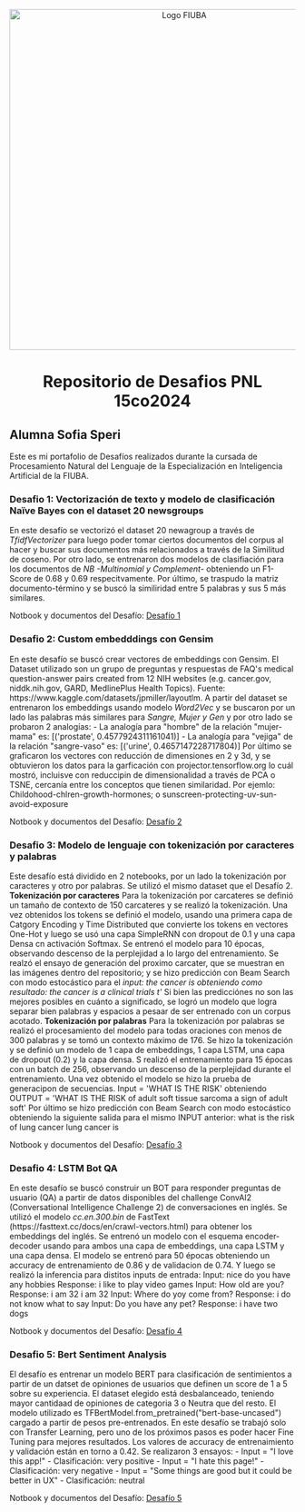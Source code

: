 <p align="center">
<img src="https://github.com/user-attachments/assets/df5a0b14-2842-4af8-901a-3b5c22fe57ab" alt="Logo FIUBA" width="600" align="center"/>
</p>
<h1 align="center"> Repositorio de Desafios PNL 15co2024 </h1>
<h2>Alumna Sofia Speri</h2>
Este es mi portafolio de Desafíos realizados durante la cursada de Procesamiento Natural del Lenguaje de la Especialización en Inteligencia Artificial de la FIUBA. 

<h3>Desafio 1: Vectorización de texto y modelo de clasificación Naïve Bayes con el dataset 20 newsgroups</h3>
<p>En este desafío se vectorizó el dataset 20 newagroup a través de <i>TfidfVectorizer</i> para luego poder tomar ciertos documentos del corpus al hacer y buscar sus documentos más relacionados a través de la Similitud de coseno. Por otro lado, se entrenaron dos modelos de clasifiación para los documentos de <i> NB -Multinomial y Complement- </i> obteniendo un F1-Score de 0.68 y 0.69 respecitvamente. Por último, se traspudo la matriz documento-término y se buscó la similiridad entre 5 palabras y sus 5 más similares. </p>

Notbook y documentos del Desafío: [Desafío 1](./Desafio_1/)

<h3>Desafio 2: Custom embedddings con Gensim</h3>
<p>En este desafío se buscó crear vectores de embeddings con Gensim. El Dataset utilizado son un grupo de preguntas y respuestas de FAQ's medical question-answer pairs created from 12 NIH websites (e.g. cancer.gov, niddk.nih.gov, GARD, MedlinePlus Health Topics). Fuente: https://www.kaggle.com/datasets/jpmiller/layoutlm.
A partir del dataset se entrenaron los embeddings usando modelo <i>Word2Vec</i> y se buscaron por un lado las palabras más similares para <i>Sangre, Mujer y Gen</i> y por otro lado se probaron 2 analogías:
  - La analogía para "hombre" de la relación "mujer-mama" es: [('prostate', 0.4577924311161041)]
  - La analogía para "vejiga" de la relación "sangre-vaso" es: [('urine', 0.4657147228717804)]
Por último se graficaron los vectores con reducción de dimensiones en 2 y 3d, y se obtuvieron los datos para la garficación con projector.tensorflow.org lo cuál mostró, incluisve con reduccipin de dimensionalidad a través de PCA o TSNE, cercanía entre los conceptos que tienen similaridad. Por ejemlo: Childohood-chlren-growth-hormones; o sunscreen-protecting-uv-sun-avoid-exposure
</p>

Notbook y documentos del Desafío: [Desafío 2](./Desafio_2/)

<h3>Desafio 3: Modelo de lenguaje con tokenización por caracteres y palabras</h3>
<p>Este desafío está dividido en 2 notebooks, por un lado la tokenización por caracteres y otro por palabras. Se utilizó el mismo dataset que el Desafío 2.
<b>Tokenización por caracteres</b>
Para la tokenización por carcateres se definió un tamaño de contexto de 150 carcateres y se realizó la tokenización. Una vez obtenidos los tokens se definió el modelo, usando una primera capa de Catgory Encoding y Time Distributed que convierte los tokens en vectores One-Hot y luego se usó una capa SimpleRNN con dropout de 0.1 y una capa Densa cn activación Softmax. Se entrenó el modelo para 10 épocas, observando descenso de la perplejidad a lo largo del entrenamiento. Se realzó el ensayo de generación del proximo carcater, que se muestran en las imágenes dentro del repositorio; y  se hizo predicción con Beam Search con modo estocástico para el <i>input: the cancer is obteniendo como resultado: the cancer is a clinical trials t'</i>
Si bien las predicciónes no son las mejores posibles en cuánto a significado, se logró un modelo que logra separar bien palabras y espacios a pesaar de ser entrenado con un corpus acotado.
<b>Tokenización por palabras</b>
Para la tokenización por palabras se realizó el procesamiento del modelo para todas oraciones con menos de 300 palabras y se tomó un contexto máximo de 176. Se hizo la tokenización y se definió un modelo de 1 capa de embeddings, 1 capa LSTM, una capa de dropout (0.2) y la capa densa. S realizó el entrenamiento para 15 épocas con un batch de 256, observando un descenso de la perplejidad durante el entrenamiento.
Una vez obtenido el modelo se hizo la prueba de generacipon de secuencias. Input = 'WHAT IS THE RISK' obteniendo OUTPUT = 'WHAT IS THE RISK of adult soft tissue sarcoma a sign of adult soft'
Por último se hizo predicción con Beam Search con modo estocástico obteniendo la siguiente salida para el mismo INPUT anterior: what is the risk of lung cancer lung cancer is
</p>

Notbook y documentos del Desafío: [Desafío 3](./Desafio_3/)

<h3>Desafio 4: LSTM Bot QA</h3>
<p>En este desafío se buscó construir un BOT para responder preguntas de usuario (QA) a partir de datos disponibles del challenge ConvAI2 (Conversational Intelligence Challenge 2) de conversaciones en inglés. Se utilizó el modelo <i>cc.en.300.bin</i> de FastText (https://fasttext.cc/docs/en/crawl-vectors.html) para obtener los embeddings del inglés. 
Se entrenó un modelo con el esquema encoder-decoder usando para ambos una capa de embeddings, una capa LSTM y una capa densa. El modelo se entrenó para 50 épocas obteniendo un accuracy de entrenamiento de 0.86 y de validacion de 0.74. Y luego se realizó la inferencia para distitos inputs de entrada:
Input: nice do you have any hobbies 
  Response: i like to play video games  
Input: How old are you?
  Response: i am 32 i am 32
Input: Where do yoy come from?
  Response: i do not know what to say
Input: Do you have any pet?
  Response: i have two dogs
</p>

Notbook y documentos del Desafío: [Desafío 4](./Desafio_4/)

<h3>Desafio 5: Bert Sentiment Analysis</h3>
<p>El desafío es entrenar un modelo BERT para clasificación de sentimientos a partir de un datset de opiniones de usuarios que definen un score de 1 a 5 sobre su experiencia. El dataset elegido está desbalanceado, teniendo mayor cantidaad de opiniones de categoria 3 o Neutra que del resto. 
El modelo utilizado es  TFBertModel.from_pretrained("bert-base-uncased") cargado a partir de pesos pre-entrenados. En este desafío se trabajó solo con Transfer Learning, pero uno de los próximos pasos es poder hacer Fine Tuning para mejores resultados. Los valores de accuracy de entrenaimiento y validación están en torno a 0.42.
Se realizaron 3 ensayos:
- Input = "I love this app!"
  - Clasificación: very positive
- Input = "I hate this page!"
  - Clasificación: very negative
- Input = "Some things are good but it could be better in UX"
  - Clasificación: neutral
</p>

Notbook y documentos del Desafío: [Desafío 5](./Desafio_5/)
